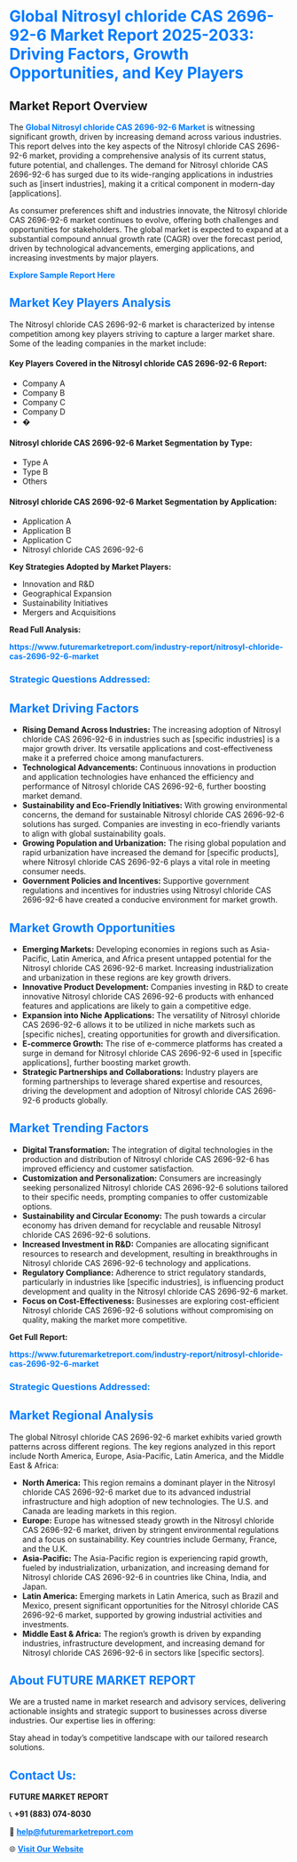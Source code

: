 <h1 style="color: #007BFF;">Global Nitrosyl chloride CAS 2696-92-6 Market Report 2025-2033: Driving Factors, Growth Opportunities, and Key Players</h1>

<section id="overview">
<h2>Market Report Overview</h2>
<p>The <a href="https://www.futuremarketreport.com/industry-report/nitrosyl-chloride-cas-2696-92-6-market" style="color: #007BFF; text-decoration: none;"><strong>Global Nitrosyl chloride CAS 2696-92-6 Market</strong></a> is witnessing significant growth, driven by increasing demand across various industries. This report delves into the key aspects of the Nitrosyl chloride CAS 2696-92-6 market, providing a comprehensive analysis of its current status, future potential, and challenges. The demand for Nitrosyl chloride CAS 2696-92-6 has surged due to its wide-ranging applications in industries such as [insert industries], making it a critical component in modern-day [applications].</p>
<p>As consumer preferences shift and industries innovate, the Nitrosyl chloride CAS 2696-92-6 market continues to evolve, offering both challenges and opportunities for stakeholders. The global market is expected to expand at a substantial compound annual growth rate (CAGR) over the forecast period, driven by technological advancements, emerging applications, and increasing investments by major players.</p>
</section>

<section id="overview">
<p><a href="https://www.futuremarketreport.com/request-sample/reportId=116265" style="color: #007BFF; text-decoration: none;"><strong>Explore Sample Report Here</strong></a></p>
</section>

<section id="key-players">
<h2 style="color: #007BFF;">Market Key Players Analysis</h2>
<p>The Nitrosyl chloride CAS 2696-92-6 market is characterized by intense competition among key players striving to capture a larger market share. Some of the leading companies in the market include:</p>
<h4>Key Players Covered in the Nitrosyl chloride CAS 2696-92-6 Report:</h4>
<ul><li>Company A</li><li>Company B</li><li>Company C</li><li>Company D</li><li>�</li></ul>
<h4>Nitrosyl chloride CAS 2696-92-6 Market Segmentation by Type:</h4>
<ul><li>Type A</li><li>Type B</li><li>Others</li></ul>

<h4>Nitrosyl chloride CAS 2696-92-6 Market Segmentation by Application:</h4>
<ul><li>Application A</li><li>Application B</li><li>Application C</li><li>Nitrosyl chloride CAS 2696-92-6</li></ul>
<p><strong>Key Strategies Adopted by Market Players:</strong></p>
<ul>
<li>Innovation and R&D</li>
<li>Geographical Expansion</li>
<li>Sustainability Initiatives</li>
<li>Mergers and Acquisitions</li>
</ul>
</section>

<section>
<p><strong>Read Full Analysis: </strong></p><a href="https://www.futuremarketreport.com/industry-report/nitrosyl-chloride-cas-2696-92-6-market" style="color: #007BFF; text-decoration: none;"><strong>https://www.futuremarketreport.com/industry-report/nitrosyl-chloride-cas-2696-92-6-market</strong></a>
<h3 style="color: #007BFF;">Strategic Questions Addressed:</h3>
</section>

<section id="driving-factors">
<h2 style="color: #007BFF;">Market Driving Factors</h2>
<ul>
<li><strong>Rising Demand Across Industries:</strong> The increasing adoption of Nitrosyl chloride CAS 2696-92-6 in industries such as [specific industries] is a major growth driver. Its versatile applications and cost-effectiveness make it a preferred choice among manufacturers.</li>
<li><strong>Technological Advancements:</strong> Continuous innovations in production and application technologies have enhanced the efficiency and performance of Nitrosyl chloride CAS 2696-92-6, further boosting market demand.</li>
<li><strong>Sustainability and Eco-Friendly Initiatives:</strong> With growing environmental concerns, the demand for sustainable Nitrosyl chloride CAS 2696-92-6 solutions has surged. Companies are investing in eco-friendly variants to align with global sustainability goals.</li>
<li><strong>Growing Population and Urbanization:</strong> The rising global population and rapid urbanization have increased the demand for [specific products], where Nitrosyl chloride CAS 2696-92-6 plays a vital role in meeting consumer needs.</li>
<li><strong>Government Policies and Incentives:</strong> Supportive government regulations and incentives for industries using Nitrosyl chloride CAS 2696-92-6 have created a conducive environment for market growth.</li>
</ul>
</section>

<section id="growth-opportunities">
<h2 style="color: #007BFF;">Market Growth Opportunities</h2>
<ul>
<li><strong>Emerging Markets:</strong> Developing economies in regions such as Asia-Pacific, Latin America, and Africa present untapped potential for the Nitrosyl chloride CAS 2696-92-6 market. Increasing industrialization and urbanization in these regions are key growth drivers.</li>
<li><strong>Innovative Product Development:</strong> Companies investing in R&D to create innovative Nitrosyl chloride CAS 2696-92-6 products with enhanced features and applications are likely to gain a competitive edge.</li>
<li><strong>Expansion into Niche Applications:</strong> The versatility of Nitrosyl chloride CAS 2696-92-6 allows it to be utilized in niche markets such as [specific niches], creating opportunities for growth and diversification.</li>
<li><strong>E-commerce Growth:</strong> The rise of e-commerce platforms has created a surge in demand for Nitrosyl chloride CAS 2696-92-6 used in [specific applications], further boosting market growth.</li>
<li><strong>Strategic Partnerships and Collaborations:</strong> Industry players are forming partnerships to leverage shared expertise and resources, driving the development and adoption of Nitrosyl chloride CAS 2696-92-6 products globally.</li>
</ul>
</section>

<section id="trending-factors">
<h2 style="color: #007BFF;">Market Trending Factors</h2>
<ul>
<li><strong>Digital Transformation:</strong> The integration of digital technologies in the production and distribution of Nitrosyl chloride CAS 2696-92-6 has improved efficiency and customer satisfaction.</li>
<li><strong>Customization and Personalization:</strong> Consumers are increasingly seeking personalized Nitrosyl chloride CAS 2696-92-6 solutions tailored to their specific needs, prompting companies to offer customizable options.</li>
<li><strong>Sustainability and Circular Economy:</strong> The push towards a circular economy has driven demand for recyclable and reusable Nitrosyl chloride CAS 2696-92-6 solutions.</li>
<li><strong>Increased Investment in R&D:</strong> Companies are allocating significant resources to research and development, resulting in breakthroughs in Nitrosyl chloride CAS 2696-92-6 technology and applications.</li>
<li><strong>Regulatory Compliance:</strong> Adherence to strict regulatory standards, particularly in industries like [specific industries], is influencing product development and quality in the Nitrosyl chloride CAS 2696-92-6 market.</li>
<li><strong>Focus on Cost-Effectiveness:</strong> Businesses are exploring cost-efficient Nitrosyl chloride CAS 2696-92-6 solutions without compromising on quality, making the market more competitive.</li>
</ul>
</section>

<section>
<p><strong>Get Full Report: </strong></p><a href="https://www.futuremarketreport.com/industry-report/nitrosyl-chloride-cas-2696-92-6-market" style="color: #007BFF; text-decoration: none;"><strong>https://www.futuremarketreport.com/industry-report/nitrosyl-chloride-cas-2696-92-6-market</strong></a>
<h3 style="color: #007BFF;">Strategic Questions Addressed:</h3>
</section>


<section id="regional-analysis">
<h2 style="color: #007BFF;">Market Regional Analysis</h2>
<p>The global Nitrosyl chloride CAS 2696-92-6 market exhibits varied growth patterns across different regions. The key regions analyzed in this report include North America, Europe, Asia-Pacific, Latin America, and the Middle East & Africa:</p>
<ul>
<li><strong>North America:</strong> This region remains a dominant player in the Nitrosyl chloride CAS 2696-92-6 market due to its advanced industrial infrastructure and high adoption of new technologies. The U.S. and Canada are leading markets in this region.</li>
<li><strong>Europe:</strong> Europe has witnessed steady growth in the Nitrosyl chloride CAS 2696-92-6 market, driven by stringent environmental regulations and a focus on sustainability. Key countries include Germany, France, and the U.K.</li>
<li><strong>Asia-Pacific:</strong> The Asia-Pacific region is experiencing rapid growth, fueled by industrialization, urbanization, and increasing demand for Nitrosyl chloride CAS 2696-92-6 in countries like China, India, and Japan.</li>
<li><strong>Latin America:</strong> Emerging markets in Latin America, such as Brazil and Mexico, present significant opportunities for the Nitrosyl chloride CAS 2696-92-6 market, supported by growing industrial activities and investments.</li>
<li><strong>Middle East & Africa:</strong> The region’s growth is driven by expanding industries, infrastructure development, and increasing demand for Nitrosyl chloride CAS 2696-92-6 in sectors like [specific sectors].</li>
</ul>
</section>

<footer>
<h2 style="color: #007BFF;">About FUTURE MARKET REPORT</h2>
<p>We are a trusted name in market research and advisory services, delivering actionable insights and strategic support to businesses across diverse industries. Our expertise lies in offering:</p>

<p>Stay ahead in today’s competitive landscape with our tailored research solutions.</p>

<h2 style="color: #007BFF;">Contact Us:</h2>
<p><strong>FUTURE MARKET REPORT</strong></p>
<p>📞 <strong>+91 (883) 074-8030</strong></p>
<p>📧 <strong><a href="mailto:help@futuremarketreport.com" style="color: #007BFF;">help@futuremarketreport.com</a></strong></p>
<p>🌐 <strong><a href="https://www.futuremarketreport.com/" style="color: #007BFF;">Visit Our Website</a></strong></p>
</footer>